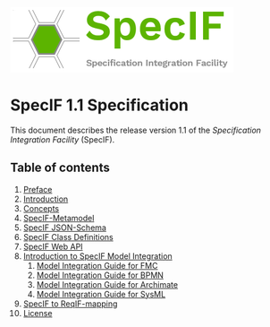 ﻿![SpecIF logo](../logo/SpecIF_Logo_small.png)

# SpecIF 1.1 Specification

This document describes the release version 1.1 of the *Specification Integration Facility* (SpecIF). 

## Table of contents
1. [Preface](./00_Preface.md)
1. [Introduction](./01_Introduction.md)
1. [Concepts](./02_Concepts.md)
3. [SpecIF-Metamodel](./03_SpecIF_Metamodel.md)
1. [SpecIF JSON-Schema](./03_SpecIF_JSON-Schema.md)
1. [SpecIF Class Definitions](./04_SpecIF_Class_Definitions.md)
1. [SpecIF Web API](./05_SpecIF_Web_API.md)
1. [Introduction to SpecIF Model Integration](./06_Introduction_to_SpecIF_Model_Integration.md)
    1. [Model Integration Guide for FMC](./06_SpecIF_Model_Integration_Guide_for_FMC.md)
    1. [Model Integration Guide for BPMN](./06_SpecIF_Model_Integration_Guide_for_BPMN.md)
    1. [Model Integration Guide for Archimate](./06_SpecIF_Model_Integration_Guide_for_Archimate.md)
    1. [Model Integration Guide for SysML](./06_SpecIF_Model_Integration_Guide_for_SysML.md)
9. [SpecIF to ReqIF-mapping](./08_SpecIF_ReqIF.md)
1. [License](./07_License.md)
